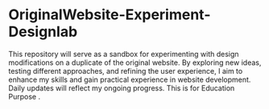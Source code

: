 # OriginalWebsite-Experiment-Designlab
This repository will serve as a sandbox for experimenting with design modifications on a duplicate of the original website. By exploring new ideas, testing different approaches, and refining the user experience, I aim to enhance my skills and gain practical experience in website development. Daily updates will reflect my ongoing progress. This is for Education Purpose .
